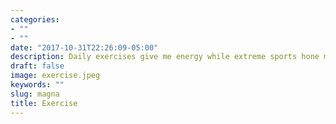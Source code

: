 ```yaml
---
categories:
- ""
- ""
date: "2017-10-31T22:26:09-05:00"
description: Daily exercises give me energy while extreme sports hone my will. This is the thing I will insist from born to death. 
draft: false
image: exercise.jpeg
keywords: ""
slug: magna
title: Exercise
---
```

